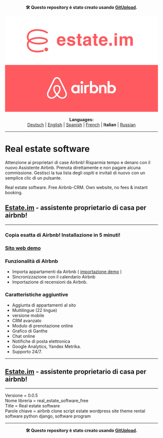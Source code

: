 <p align="center"><b>🛠️ Questo repository è stato creato usando <a href="https://gitupload.com">GitUpload</a>.</b></p>
<p align="center"><a href="https://estate.im"><img src="https://github.com/markolofsen/airbnb_clone_script//blob/master/.banners/banner_it.jpg?raw=1" /></a></p>
<p align="center"><b>Languages:</b><br /><a href="https://github.com/markolofsen/airbnb_clone_script/blob/master/README_de.md">Deutsch</a> | <a href="https://github.com/markolofsen/airbnb_clone_script/blob/master/README.md">English</a> | <a href="https://github.com/markolofsen/airbnb_clone_script/blob/master/README_es.md">Spanish</a> | <a href="https://github.com/markolofsen/airbnb_clone_script/blob/master/README_fr.md">French</a> | <b>Italian</b> | <a href="https://github.com/markolofsen/airbnb_clone_script/blob/master/README_ru.md">Russian</a></p>

---

# Real estate software
Attenzione ai proprietari di case Airbnb! Risparmia tempo e denaro con il nuovo Assistente Airbnb. Prenota direttamente e non pagare alcuna commissione. Gestisci la tua lista degli ospiti e invitali di nuovo con un semplice clic di un pulsante.

Real estate software. Free Airbnb-CRM. Own website, no fees & instant booking.

## <a href="https://estate.im/">Estate.im</a> - assistente proprietario di casa per airbnb!

<hr />

### Copia esatta di Airbnb! Installazione in 5 minuti!
### <a href="https://demo.estate.im">Sito web demo</a>

### Funzionalità di AIrbnb
* Importa appartamenti da Airbnb ( <a href="https://estate.im/">importazione demo</a> )
* Sincronizzazione con il calendario Airbnb
* Importazione di recensioni da Airbnb.


### Caratteristiche aggiuntive
* Aggiunta di appartamenti al sito
* Multilingue (22 lingue)
* versione mobile
* CRM avanzato
* Modulo di prenotazione online
* Grafico di Ganthe
* Chat online
* Notifiche di posta elettronica
* Google Analytics, Yandex Metrika.
* Supporto 24/7.

<hr />

## <a href="https://estate.im/">Estate.im</a> - assistente proprietario di casa per airbnb!

<hr />

Versione = 0.0.5 <br />
Nome libreria = real_estate_software_free <br />
Title = Real estate software <br />
Parole chiave = airbnb clone script estate wordpress site theme rental software python django, software program <br />


---

<p align="center"><b>🛠️ Questo repository è stato creato usando <a href="https://gitupload.com">GitUpload</a>.</b></p>